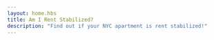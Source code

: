 ```yaml
---
layout: home.hbs
title: Am I Rent Stabilized?
description: "Find out if your NYC apartment is rent stabilized!"
---
```

